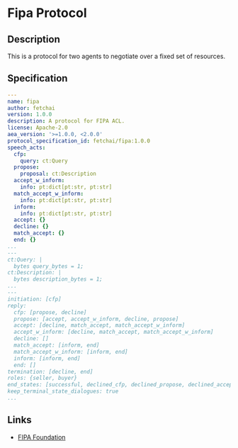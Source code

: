 # Fipa Protocol

## Description

This is a protocol for two agents to negotiate over a fixed set of resources.

## Specification

```yaml
---
name: fipa
author: fetchai
version: 1.0.0
description: A protocol for FIPA ACL.
license: Apache-2.0
aea_version: '>=1.0.0, <2.0.0'
protocol_specification_id: fetchai/fipa:1.0.0
speech_acts:
  cfp:
    query: ct:Query
  propose:
    proposal: ct:Description
  accept_w_inform:
    info: pt:dict[pt:str, pt:str]
  match_accept_w_inform:
    info: pt:dict[pt:str, pt:str]
  inform:
    info: pt:dict[pt:str, pt:str]
  accept: {}
  decline: {}
  match_accept: {}
  end: {}
...
---
ct:Query: |
  bytes query_bytes = 1;
ct:Description: |
  bytes description_bytes = 1;
...
---
initiation: [cfp]
reply:
  cfp: [propose, decline]
  propose: [accept, accept_w_inform, decline, propose]
  accept: [decline, match_accept, match_accept_w_inform]
  accept_w_inform: [decline, match_accept, match_accept_w_inform]
  decline: []
  match_accept: [inform, end]
  match_accept_w_inform: [inform, end]
  inform: [inform, end]
  end: []
termination: [decline, end]
roles: {seller, buyer}
end_states: [successful, declined_cfp, declined_propose, declined_accept]
keep_terminal_state_dialogues: true
...
```

## Links

* <a href="http://www.fipa.org" target="_blank">FIPA Foundation</a>
